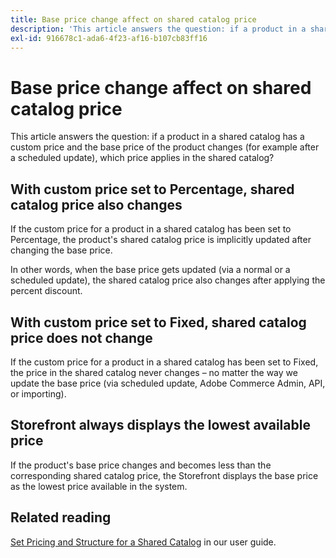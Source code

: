 ```yaml
---
title: Base price change affect on shared catalog price
description: 'This article answers the question: if a product in a shared catalog has a custom price and the base price of the product changes (for example after a scheduled update), which price applies in the shared catalog?'
exl-id: 916678c1-ada6-4f23-af16-b107cb83ff16
---
```

# Base price change affect on shared catalog price

This article answers the question: if a product in a shared catalog has a custom price and the base price of the product changes (for example after a scheduled update), which price applies in the shared catalog?

## With custom price set to Percentage, shared catalog price also changes

If the custom price for a product in a shared catalog has been set to Percentage, the product's shared catalog price is implicitly updated after changing the base price.

In other words, when the base price gets updated (via a normal or a scheduled update), the shared catalog price also changes after applying the percent discount.

## With custom price set to Fixed, shared catalog price does not change

If the custom price for a product in a shared catalog has been set to Fixed, the price in the shared catalog never changes &ndash; no matter the way we update the base price (via scheduled update, Adobe Commerce Admin, API, or importing).

## Storefront always displays the lowest available price

If the product's base price changes and becomes less than the corresponding shared catalog price, the Storefront displays the base price as the lowest price available in the system.

## Related reading

[Set Pricing and Structure for a Shared Catalog](https://experienceleague.adobe.com/docs/commerce-admin/b2b/shared-catalogs/define/catalog-shared-pricing-structure.html) in our user guide.
